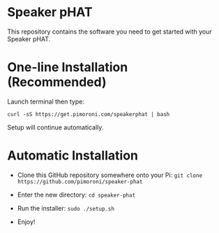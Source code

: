 # Speaker pHAT

This repository contains the software you need to get started with your Speaker pHAT.

# One-line Installation (Recommended)

Launch terminal then type:

```
curl -sS https://get.pimoroni.com/speakerphat | bash
```

Setup will continue automatically.

# Automatic Installation

* Clone this GitHub repository somewhere onto your Pi: `git clone https://github.com/pimoroni/speaker-phat`

* Enter the new directory: `cd speaker-phat`

* Run the installer: `sudo ./setup.sh`

* Enjoy!
